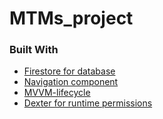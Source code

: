 # MTMs_project


### Built With
* [Firestore for database](https://firebase.google.com/docs/firestore)
* [Navigation component](https://developer.android.com/guide/navigation/navigation-getting-started)
* [MVVM-lifecycle](https://developer.android.com/jetpack/guide) 
* [Dexter for runtime permissions](https://github.com/Karumi/Dexter)
